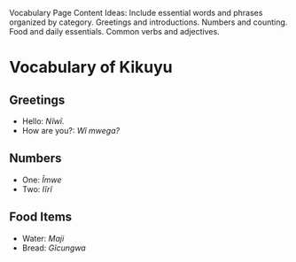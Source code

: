 Vocabulary Page
Content Ideas:
Include essential words and phrases organized by category.
Greetings and introductions.
Numbers and counting.
Food and daily essentials.
Common verbs and adjectives.


# Vocabulary of Kikuyu

## Greetings
- Hello: _Nĩwĩ._  
- How are you?: _Wĩ mwega?_

## Numbers
- One: _Ĩmwe_  
- Two: _Iĩrĩ_

## Food Items
- Water: _Maji_  
- Bread: _Gĩcungwa_